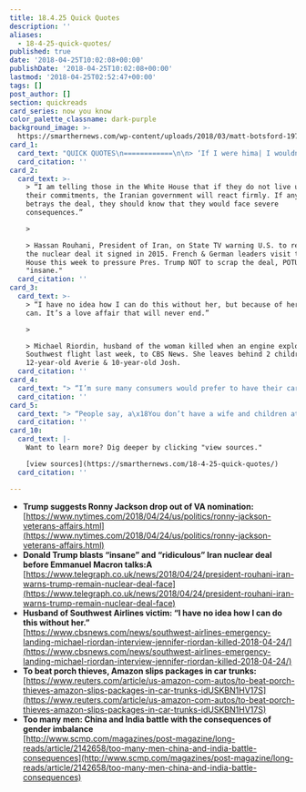 ```yaml
---
title: 18.4.25 Quick Quotes
description: ''
aliases:
  - 18-4-25-quick-quotes/
published: true
date: '2018-04-25T10:02:08+00:00'
publishDate: '2018-04-25T10:02:08+00:00'
lastmod: '2018-04-25T02:52:47+00:00'
tags: []
post_author: []
section: quickreads
card_series: now you know
color_palette_classname: dark-purple
background_image: >-
  https://smarthernews.com/wp-content/uploads/2018/03/matt-botsford-197870-unsplash-scaled.jpg
card_1:
  card_text: "QUICK QUOTES\n============\n\n> ‘If I were hima| I wouldn’t do it. What does he need it for? To be abused by a bunch of politicians?’\n> \n> Pres. Trump stands by his Veterans Affairs nominee & WH physician Ronny Jackson. The confirmation hearing for Dr. Jackson was delayed due to allegations of misconduct, such as drinking on the job."
  card_citation: ''
card_2:
  card_text: >-
    > “I am telling those in the White House that if they do not live up to
    their commitments, the Iranian government will react firmly. If anyone
    betrays the deal, they should know that they would face severe
    consequences.”

    > 

    > Hassan Rouhani, President of Iran, on State TV warning U.S. to remain in
    the nuclear deal it signed in 2015. French & German leaders visit the White
    House this week to pressure Pres. Trump NOT to scrap the deal, POTUS calls
    "insane."
  card_citation: ''
card_3:
  card_text: >-
    > “I have no idea how I can do this without her, but because of her I know I
    can. It’s a love affair that will never end.”

    > 

    > Michael Riordin, husband of the woman killed when an engine exploded on a
    Southwest flight last week, to CBS News. She leaves behind 2 children
    12-year-old Averie & 10-year-old Josh.
  card_citation: ''
card_4:
  card_text: "> “I’m sure many consumers would prefer to have their car trunk opened remotely by a third party than their front door.”\n> \n> Analyst Greg Melich on Amazon's attempt to beat porch thieves with a new in-car delivery service. Amazon accesses car trunks using a connected car service (i.e. OnStar)."
  card_citation: ''
card_5:
  card_text: "> “People say, a\x18You don’t have a wife and children at home to care for; why are you working so hard? I laugh on the outside but the pain that I have in my heart only I know.”\n> \n> Suresh Kumar, a 35-year old man living in India, on the loneliness he feels not having a spouse. Men now outnumber women by 70 million in China and India."
  card_citation: ''
card_10:
  card_text: |-
    Want to learn more? Dig deeper by clicking "view sources."

    [view sources](https://smarthernews.com/18-4-25-quick-quotes/)
  card_citation: ''

---
```

*   **Trump suggests Ronny Jackson drop out of VA nomination:**  
    [https://www.nytimes.com/2018/04/24/us/politics/ronny-jackson-veterans-affairs.html](https://www.nytimes.com/2018/04/24/us/politics/ronny-jackson-veterans-affairs.html)
*   **Donald Trump blasts “insane” and “ridiculous” Iran nuclear deal before Emmanuel Macron talks:A** [https://www.telegraph.co.uk/news/2018/04/24/president-rouhani-iran-warns-trump-remain-nuclear-deal-face](https://www.telegraph.co.uk/news/2018/04/24/president-rouhani-iran-warns-trump-remain-nuclear-deal-face)
*   **Husband of Southwest Airlines victim: “I have no idea how I can do this without her.”**  
    [https://www.cbsnews.com/news/southwest-airlines-emergency-landing-michael-riordan-interview-jennifer-riordan-killed-2018-04-24/](https://www.cbsnews.com/news/southwest-airlines-emergency-landing-michael-riordan-interview-jennifer-riordan-killed-2018-04-24/)
*   **To beat porch thieves, Amazon slips packages in car trunks:** [https://www.reuters.com/article/us-amazon-com-autos/to-beat-porch-thieves-amazon-slips-packages-in-car-trunks-idUSKBN1HV17S](https://www.reuters.com/article/us-amazon-com-autos/to-beat-porch-thieves-amazon-slips-packages-in-car-trunks-idUSKBN1HV17S)
*   **Too many men: China and India battle with the consequences of gender imbalance**  
    [http://www.scmp.com/magazines/post-magazine/long-reads/article/2142658/too-many-men-china-and-india-battle-consequences](http://www.scmp.com/magazines/post-magazine/long-reads/article/2142658/too-many-men-china-and-india-battle-consequences)